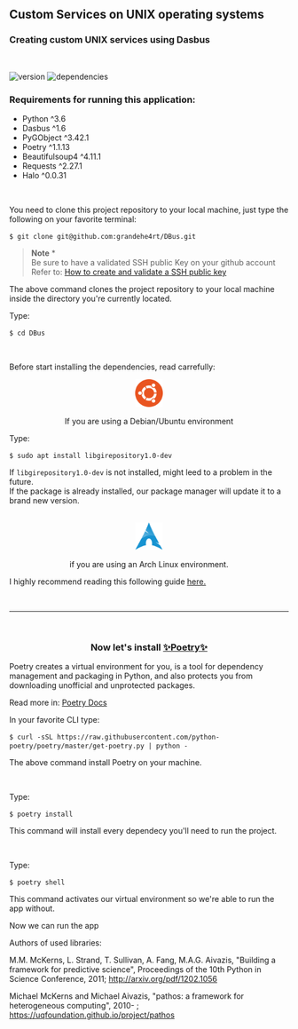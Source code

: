 ## Custom Services on UNIX operating systems
### Creating custom UNIX services using Dasbus

<br/>

![version](https://img.shields.io/badge/Python-3.10.4-blue)
![dependencies](https://img.shields.io/badge/dependencies-LTS-blue)

### Requirements for running this application:
- Python ^3.6
- Dasbus ^1.6
- PyGObject ^3.42.1
- Poetry ^1.1.13
- Beautifulsoup4 ^4.11.1
- Requests ^2.27.1
- Halo ^0.0.31

<br/>

You need to clone this project repository to your local machine, just type the following on your favorite terminal:

```console
$ git clone git@github.com:grandehe4rt/DBus.git
```

> **Note** *<br/> 
> Be sure to have a validated SSH public Key on your github account <br/>
> Refer to: [How to create and validate a SSH public key](https://docs.github.com/en/authentication/connecting-to-github-with-ssh/generating-a-new-ssh-key-and-adding-it-to-the-ssh-agent)



The above command clones the project repository to your local machine inside the directory you're currently located.

Type:

```console
$ cd DBus
```

<br/>

Before start installing the dependencies, read carrefully:

<div style=" margin: auto; text-align: center;">
    <img src="Docs/UbuntuLogo.png" alt="Arch Linux" style="height: 50px; width:50px;"/>
    <p>If you are using a Debian/Ubuntu environment</p>
</div>

Type:
<br/>

```console
$ sudo apt install libgirepository1.0-dev
```
If `libgirepository1.0-dev` is not installed, might leed to a problem in the future. <br/>
If the package is already installed, our package manager will update it to a brand new version.

<br/>

<div style=" margin: auto; text-align: center;">
    <img src="Docs/ArchLinuxLogo.png" alt="Arch Linux" style="height: 50px; width:50px;"/>
    <p>if you are using an Arch Linux environment.</p>
</div>

I highly recommend reading this following guide <u>[here.](https://pygobject.readthedocs.io/en/latest/getting_started.html#arch-getting-started)</u>

<br/>

---

<br/>

<h3 style="text-align: center">Now let's install <u>✨Poetry✨</u></h3>

Poetry creates a virtual environment for you, is a tool for dependency management and packaging in Python, and also protects you from downloading unofficial and unprotected packages. 

Read more in: [Poetry Docs](https://python-poetry.org/)

In your favorite CLI type:
```console
$ curl -sSL https://raw.githubusercontent.com/python-poetry/poetry/master/get-poetry.py | python -
```
The above command install Poetry on your machine.

<br/>

Type:
```console
$ poetry install
```
This command will install every dependecy you'll need to run the project.

<br/>

Type:
```console
$ poetry shell
```
This command activates our virtual environment so we're able to run the app without.


Now we can run the app


Authors of used libraries:

M.M. McKerns, L. Strand, T. Sullivan, A. Fang, M.A.G. Aivazis,
"Building a framework for predictive science", Proceedings of
the 10th Python in Science Conference, 2011;
http://arxiv.org/pdf/1202.1056

Michael McKerns and Michael Aivazis,
"pathos: a framework for heterogeneous computing", 2010- ;
https://uqfoundation.github.io/project/pathos


